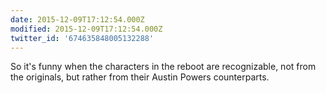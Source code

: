 ```yaml
---
date: 2015-12-09T17:12:54.000Z
modified: 2015-12-09T17:12:54.000Z
twitter_id: '674635848005132288'
---
```


  So it's funny when the characters in the reboot are recognizable, not from the originals, but rather from their Austin Powers counterparts.
